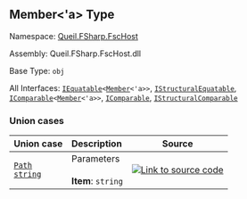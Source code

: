 ## Member<'a> Type

Namespace: [Queil.FSharp.FscHost](http://localhost:8089/fsc-host/reference/queil-fsharp-fschost)

Assembly: Queil.FSharp.FscHost.dll

Base Type: <code>obj</code>

All Interfaces: <code><span><a href="https://docs.microsoft.com/dotnet/api/system.iequatable-1">IEquatable</a>&lt;<span><a href="http://localhost:8089/fsc-host/reference/queil-fsharp-fschost-member-1">Member</a>&lt;'a&gt;</span>&gt;</span></code>, <code><a href="https://docs.microsoft.com/dotnet/api/system.collections.istructuralequatable">IStructuralEquatable</a></code>, <code><span><a href="https://docs.microsoft.com/dotnet/api/system.icomparable-1">IComparable</a>&lt;<span><a href="http://localhost:8089/fsc-host/reference/queil-fsharp-fschost-member-1">Member</a>&lt;'a&gt;</span>&gt;</span></code>, <code><a href="https://docs.microsoft.com/dotnet/api/system.icomparable">IComparable</a></code>, <code><a href="https://docs.microsoft.com/dotnet/api/system.collections.istructuralcomparable">IStructuralComparable</a></code>



### Union cases

Union case | Description | Source
:--- | :--- | :---:
[<code><span>Path&#32;string</span></code>](#Path) | Parameters<br /><br />**Item**: <code>string</code><br /> | [![Link to source code](http://localhost:8089/fsc-host/content/img/github.png)](https://github.com/queil/fsc-host/tree/main/src/Queil.FSharp.FscHost/FscHost.fs#L14-14)



